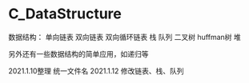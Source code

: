 # C_DataStructure
数据结构：
单向链表
双向链表
双向循环链表
栈
队列
二叉树
huffman树
堆

另外还有一些数据结构的简单应用，如递归等

2021.1.10整理
统一文件名
2021.1.12
修改链表、栈、队列